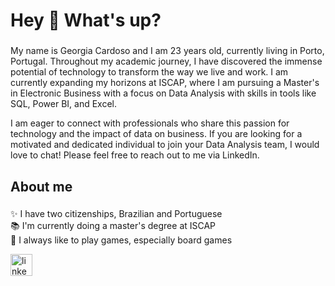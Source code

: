 <h1 align="left">Hey 👋 What's up?</h1>

###

<p align="left">My name is Georgia Cardoso and I am 23 years old, currently living in Porto, Portugal. Throughout my academic journey, I have discovered the immense potential of technology to transform the way we live and work. I am currently expanding my horizons at ISCAP, where I am pursuing a Master's in Electronic Business with a focus on Data Analysis with skills in tools like SQL, Power BI, and Excel.

I am eager to connect with professionals who share this passion for technology and the impact of data on business. If you are looking for a motivated and dedicated individual to join your Data Analysis team, I would love to chat! Please feel free to reach out to me via LinkedIn.</p>

###

<h2 align="left">About me</h2>

###

<p align="left">✨ I have two citizenships, Brazilian and Portuguese<br>📚 I'm currently doing a master's degree at ISCAP <br>🎲 I always like to play games, especially board games<br></p>

<div align="left">
  <a href="https://www.linkedin.com/in/georgiasscardoso/" target="_blank">
    <img src="https://img.shields.io/static/v1?message=LinkedIn&logo=linkedin&label=&color=0077B5&logoColor=white&labelColor=&style=for-the-badge" height="35" alt="linkedin logo"  />
  </a>
</div>






